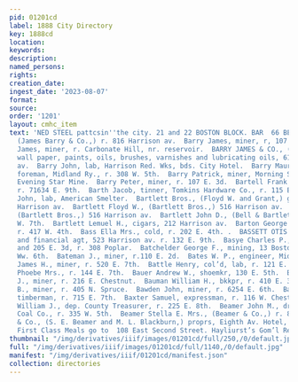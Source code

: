 ```yaml
---
pid: 01201cd
label: 1888 City Directory
key: 1888cd
location: 
keywords: 
description: 
named_persons: 
rights: 
creation_date: 
ingest_date: '2023-08-07'
format: 
source: 
order: '1201'
layout: cmhc_item
text: 'NED STEEL pattcsin''the city. 21 and 22 BOSTON BLOCK. BAR  66 BEA  Barry James,
  (James Barry & Co.,) r. 816 Harrison av.  Barry James, miner, r, 107 E. 3d.  Barry
  James, miner, r. Carbonate Hill, nr. reservoir.  BARRY JAMES & CO., (James Barry,)
  wall paper, paints, oils, brushes, varnishes and lubricating oils, 619 Harrison
  av.  Barry John, lab, Harrison Red. Wks, bds. City Hotel.  Barry Maurice, section
  foreman, Midland Ry., r. 308 W. 5th.  Barry Patrick, miner, Morning Star Mine, r.
  Evening Star Mine.  Barry Peter, miner, r. 107 E. 3d.  Bartell Frank J., miner,
  r. 71634 E. 9th.  Barth Jacob, tinner, Tomkins Hardware Co., r. 115 E. 5th.  Bartholomew
  John, lab, American Smelter.  Bartlett Bros., (Floyd W. and Grant,) grocers, 516
  Harrison av.  Bartlett Floyd W., (Bartlett Bros.,) 516 Harrison av.  Bartlett Grant,
  (Bartlett Bros.,) 516 Harrison av.  Bartlett John D., (Bell & Bartlett,) r. 312
  W. 7th.  Bartlett Lemuel H., cigars, 212 Harrison av.  Barton George D., canvasser,
  r. 417 W. 4th.  Bass Ella Mrs., cold, r. 202 E. 4th. .  BASSETT OTIS P., real estate
  and financial agt, 523 Harrison av. r. 132 E. 9th.  Basye Charles P., grocer, 203
  and 205 E. 3d, r. 308 Poplar.  Batchelder George F., mining, 13 Boston Blk, r. 126
  Ww. 6th.  Bateman J., miner, r.110 E. 2d.  Bates W. P., engineer, Midland Ry.  Bath
  James H., miner, r. 520 E. 7th.  Battle Henry, col’d, lab, r. 121 E. 3d.  Batty
  Phoebe Mrs., r. 144 E. 7th.  Bauer Andrew W., shoemkr, 130 E. 5th.  Bauer Charles
  J., miner, r. 216 E. Chestnut.  Bauman William H., bkkpr, r. 410 E. 3d.  Baush John
  B., miner, r. 405 N. Spruce.  Bawden John, miner, r. 6254 E. 6th.  Baxter Joseph,
  timberman, r. 715 E. 7th.  Baxter Samuel, expressman, r. 116 W. Chestnut.  Bayard
  William J., dep. County Treasurer, r. 225 E. 8th.  Beamer John M., driver, Sunshine
  Coal Co., r. 335 W. 5th.  Beamer Stella E. Mrs., (Beamer & Co.,) r. 8th, cor. Poplar.  Beamer
  & Co., (S. E. Beamer and M. L. Blackburn,) proprs, Eighth Av. Hotel, 8th, cor. Poplar.  For
  First Class Meals go to  108 East Second Street. Hayliurst’s Gom’l Restaurant '
thumbnail: "/img/derivatives/iiif/images/01201cd/full/250,/0/default.jpg"
full: "/img/derivatives/iiif/images/01201cd/full/1140,/0/default.jpg"
manifest: "/img/derivatives/iiif/01201cd/manifest.json"
collection: directories
---
```

